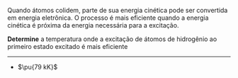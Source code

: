 Quando átomos colidem, parte de sua energia cinética pode ser convertida em energia eletrônica. O processo é mais eficiente quando a energia cinética é próxima da energia necessária para a excitação.

**Determine** a temperatura onde a excitação de átomos de hidrogênio ao primeiro estado excitado é mais eficiente

---

- $\pu{79 kK}$
